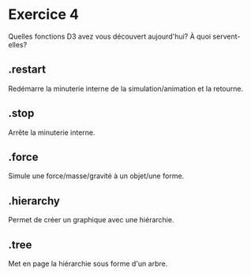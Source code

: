 # Exercice 4

Quelles fonctions D3 avez vous découvert aujourd'hui? À quoi servent-elles?

## .restart

Redémarre la minuterie interne de la simulation/animation et la retourne.

## .stop

Arrête la minuterie interne.

## .force

Simule une force/masse/gravité à un objet/une forme.

## .hierarchy

Permet de créer un graphique avec une hiérarchie.

## .tree

Met en page la hiérarchie sous forme d'un arbre.
